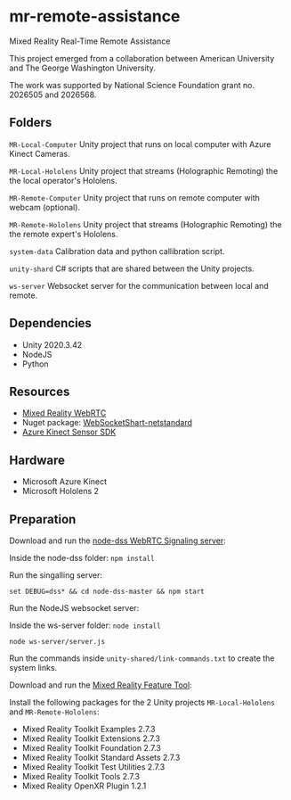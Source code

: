 # mr-remote-assistance
Mixed Reality Real-Time Remote Assistance 

This project emerged from a collaboration between American University and The George Washington University. 

The work was supported by National Science Foundation grant no. 2026505 and 2026568.

## Folders
`MR-Local-Computer` Unity project that runs on local computer with Azure Kinect Cameras.

`MR-Local-Hololens` Unity project that streams (Holographic Remoting) the the local operator's Hololens.

`MR-Remote-Computer` Unity project that runs on remote computer with webcam (optional).

`MR-Remote-Hololens` Unity project that streams (Holographic Remoting) the the remote expert's Hololens.

`system-data` Calibration data and python callibration script.

`unity-shard` C# scripts that are shared between the Unity projects.

`ws-server` Websocket server for the communication between local and remote. 


## Dependencies
+ Unity 2020.3.42
+ NodeJS
+ Python

## Resources
+ [Mixed Reality WebRTC](https://github.com/microsoft/MixedReality-WebRTC)
+ Nuget package: [WebSocketShart-netstandard](https://www.nuget.org/packages/WebSocketSharp-netstandard)
+ [Azure Kinect Sensor SDK](https://github.com/microsoft/Azure-Kinect-Sensor-SDK)

## Hardware
+ Microsoft Azure Kinect
+ Microsoft Hololens 2


## Preparation
Download and run the [node-dss WebRTC Signaling server](https://github.com/bengreenier/node-dss):

Inside the node-dss folder: `npm install`

Run the singalling server:

    set DEBUG=dss* && cd node-dss-master && npm start
    

Run the NodeJS websocket server:

Inside the ws-server folder: `node install`

    node ws-server/server.js


Run the commands inside `unity-shared/link-commands.txt` to create the system links. 

Download and run the [Mixed Reality Feature Tool](https://learn.microsoft.com/en-us/windows/mixed-reality/develop/unity/welcome-to-mr-feature-tool ):

Install the following packages for the 2 Unity projects `MR-Local-Hololens` and `MR-Remote-Hololens`:
+ Mixed Reality Toolkit Examples 2.7.3
+ Mixed Reality Toolkit Extensions 2.7.3
+ Mixed Reality Toolkit Foundation 2.7.3
+ Mixed Reality Toolkit Standard Assets 2.7.3
+ Mixed Reality Toolkit Test Utilities 2.7.3
+ Mixed Reality Toolkit Tools 2.7.3
+ Mixed Reality OpenXR Plugin 1.2.1
